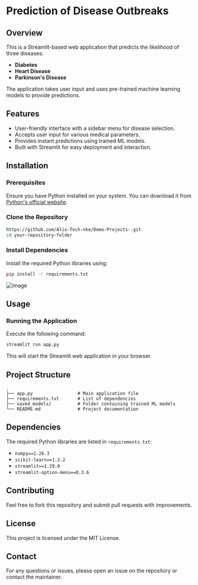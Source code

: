 # Prediction of Disease Outbreaks

## Overview
This is a Streamlit-based web application that predicts the likelihood of three diseases: 
- **Diabetes**
- **Heart Disease**
- **Parkinson's Disease**

The application takes user input and uses pre-trained machine learning models to provide predictions.

## Features
- User-friendly interface with a sidebar menu for disease selection.
- Accepts user input for various medical parameters.
- Provides instant predictions using trained ML models.
- Built with Streamlit for easy deployment and interaction.

## Installation
### Prerequisites
Ensure you have Python installed on your system. You can download it from [Python's official website](https://www.python.org/).

### Clone the Repository
```sh
https://github.com/Alix-Tech-nke/Demo-Projects-.git
cd your-repository-folder
```

### Install Dependencies
Install the required Python libraries using:
```sh
pip install -r requirements.txt
```
![image](https://github.com/user-attachments/assets/249ff0ba-870f-4dca-b7d5-e5a6e9ec5569)

## Usage
### Running the Application
Execute the following command:
```sh
streamlit run app.py
```
This will start the Streamlit web application in your browser.

## Project Structure
```
.
├── app.py                 # Main application file
├── requirements.txt       # List of dependencies
├── saved_models/          # Folder containing trained ML models
└── README.md              # Project documentation
```

## Dependencies
The required Python libraries are listed in `requirements.txt`:
- `numpy==1.26.3`
- `scikit-learn==1.3.2`
- `streamlit==1.29.0`
- `streamlit-option-menu==0.3.6`

## Contributing
Feel free to fork this repository and submit pull requests with improvements.

## License
This project is licensed under the MIT License.

## Contact
For any questions or issues, please open an issue on the repository or contact the maintainer.
